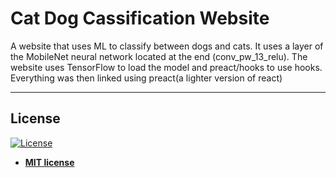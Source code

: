 # Cat Dog Cassification Website

A website that uses ML to classify between dogs and cats. It uses a layer of the MobileNet neural network located at the end (conv_pw_13_relu). The website uses TensorFlow to load the model and preact/hooks to use hooks. Everything was then linked using preact(a lighter version of react)

---

## License

[![License](http://img.shields.io/:license-mit-blue.svg?style=flat-square)](http://badges.mit-license.org)

- **[MIT license](http://opensource.org/licenses/mit-license.php)**
